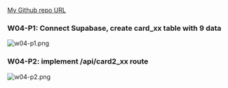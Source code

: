 [My Github repo URL ](https://github.com/208417120/1112_WP2_DEMO_20)

### W04-P1: Connect Supabase, create card_xx table with 9 data

![w04-p1.png](https://hahvwqxedmlldgfvyjio.supabase.co/storage/v1/object/public/demo-20/md_img/w04-p1.png)

### W04-P2: implement /api/card2_xx route

![w04-p2.png](https://hahvwqxedmlldgfvyjio.supabase.co/storage/v1/object/public/demo-20/md_img/w04-p2.png)
